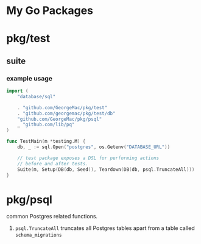 My Go Packages
==============

# pkg/test

## suite

### example usage

```go
import (
    "database/sql"

    . "github.com/GeorgeMac/pkg/test"
    . "github.com/georgemac/pkg/test/db"
    "github.com/GeorgeMac/pkg/psql"
    _ "github.com/lib/pq"
)

func TestMain(m *testing.M) {
    db, _ := sql.Open("postgres", os.Getenv("DATABASE_URL"))

    // test package exposes a DSL for performing actions
    // before and after tests.
    Suite(m, Setup(DB(db, Seed)), Teardown(DB(db, psql.TruncateAll)))
}
```

# pkg/psql

common Postgres related functions.

1. `psql.TruncateAll` truncates all Postgres tables apart from a table called `schema_migrations`
